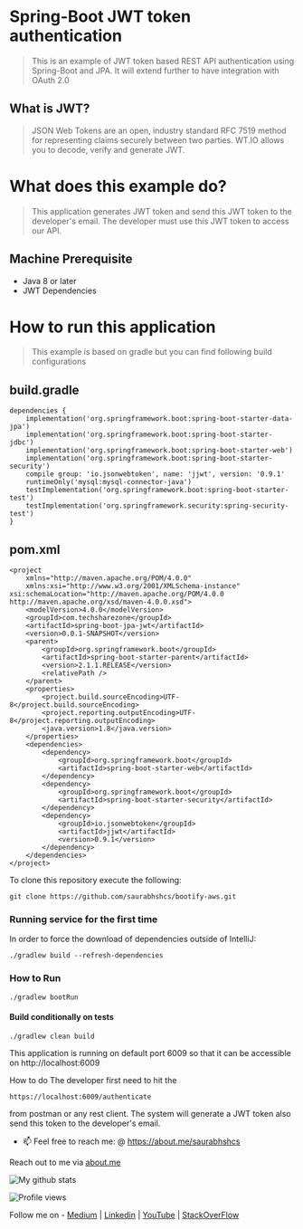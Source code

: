 # Spring-Boot JWT token authentication
> This is an example of JWT token based REST API authentication using Spring-Boot and JPA. 
> It will extend further to have integration with OAuth 2.0


## What is JWT?
> JSON Web Tokens are an open, industry standard RFC 7519 method for representing claims securely between two parties.
WT.IO allows you to decode, verify and generate JWT.


# What does this example do?
> This application generates JWT token and send this JWT token to the developer's email. The developer must use this JWT token to access our API.

## Machine Prerequisite
- Java 8 or later
- JWT Dependencies


# How to run this application
> This example is based on gradle but you can find following build configurations

## build.gradle

```
dependencies {
	implementation('org.springframework.boot:spring-boot-starter-data-jpa')
	implementation('org.springframework.boot:spring-boot-starter-jdbc')
	implementation('org.springframework.boot:spring-boot-starter-web')
	implementation('org.springframework.boot:spring-boot-starter-security')
	compile group: 'io.jsonwebtoken', name: 'jjwt', version: '0.9.1'
	runtimeOnly('mysql:mysql-connector-java')
	testImplementation('org.springframework.boot:spring-boot-starter-test')
	testImplementation('org.springframework.security:spring-security-test')
}
```

## pom.xml

```
<project
    xmlns="http://maven.apache.org/POM/4.0.0"
    xmlns:xsi="http://www.w3.org/2001/XMLSchema-instance"
xsi:schemaLocation="http://maven.apache.org/POM/4.0.0 http://maven.apache.org/xsd/maven-4.0.0.xsd">
    <modelVersion>4.0.0</modelVersion>
    <groupId>com.techsharezone</groupId>
    <artifactId>spring-boot-jpa-jwt</artifactId>
    <version>0.0.1-SNAPSHOT</version>
    <parent>
        <groupId>org.springframework.boot</groupId>
        <artifactId>spring-boot-starter-parent</artifactId>
        <version>2.1.1.RELEASE</version>
        <relativePath />
    </parent>
    <properties>
        <project.build.sourceEncoding>UTF-8</project.build.sourceEncoding>
        <project.reporting.outputEncoding>UTF-8</project.reporting.outputEncoding>
        <java.version>1.8</java.version>
    </properties>
    <dependencies>
        <dependency>
            <groupId>org.springframework.boot</groupId>
            <artifactId>spring-boot-starter-web</artifactId>
        </dependency>
        <dependency>
            <groupId>org.springframework.boot</groupId>
            <artifactId>spring-boot-starter-security</artifactId>
        </dependency>
        <dependency>
            <groupId>io.jsonwebtoken</groupId>
            <artifactId>jjwt</artifactId>
            <version>0.9.1</version>
        </dependency>
    </dependencies>
</project>
```

To clone this repository execute the following:
```
git clone https://github.com/saurabhshcs/bootify-aws.git
```
 
### Running service for the first time
In order to force the download of dependencies outside of IntelliJ:

`./gradlew build --refresh-dependencies`

### How to Run

`./gradlew bootRun`

#### Build conditionally on tests
`./gradlew clean build`  


This application is running on default port 6009 so that it can be accessible on http://localhost:6009


How to do
The developer first need to hit the 

`https://localhost:6009/authenticate`

from postman or any rest client. The system will generate a JWT token also send this token to the developer's email.


- 📫 Feel free to reach me: @ https://about.me/saurabhshcs

Reach out to me via [about.me](https://about.me/saurabhshcs)

![My github stats](https://github-readme-stats.vercel.app/api?username=saurabhshcs&show_icons=true)


![Profile views](https://komarev.com/ghpvc/?username=saurabhshcs)


Follow me on - [Medium](https://saurabhshcs.medium.com) | [Linkedin](https://www.linkedin.com/in/saurabhshcs/) | [YouTube](https://www.youtube.com/channel/UCSQqjPw7_tfx1Ie4yYHbcxQ?pbjreload=102) | [StackOverFlow](https://stackoverflow.com/users/10719720/saurabhshcs?tab=profile)

